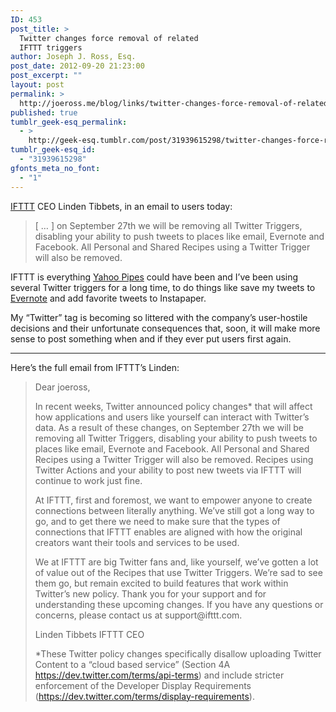```yaml
---
ID: 453
post_title: >
  Twitter changes force removal of related
  IFTTT triggers
author: Joseph J. Ross, Esq.
post_date: 2012-09-20 21:23:00
post_excerpt: ""
layout: post
permalink: >
  http://joeross.me/blog/links/twitter-changes-force-removal-of-related-ifttt/
published: true
tumblr_geek-esq_permalink:
  - >
    http://geek-esq.tumblr.com/post/31939615298/twitter-changes-force-removal-of-related-ifttt
tumblr_geek-esq_id:
  - "31939615298"
gfonts_meta_no_font:
  - "1"
---
```

<p><a href="http://ifttt.com" target="_blank">IFTTT</a> CEO Linden Tibbets, in an email to users today:</p>

<blockquote>
  <p>[ … ] on September 27th we will be removing all Twitter Triggers, disabling your ability to push tweets to places like email, Evernote and Facebook. All Personal and Shared Recipes using a Twitter Trigger will also be removed.</p>
</blockquote>

<p>IFTTT is everything <a href="http://pipes.yahoo.com" target="_blank">Yahoo Pipes</a> could have been and I’ve been using several Twitter triggers for a long time, to do things like save my tweets to <a href="http://evernote.com" target="_blank">Evernote</a> and add favorite tweets to Instapaper.</p>

<p>My “Twitter” tag is becoming so littered with the company’s user-hostile decisions and their unfortunate consequences that, soon, it will make more sense to post something when and if they ever put users first again.</p>

<hr><p>Here’s the full email from IFTTT’s Linden:</p>

<blockquote>
  <p>Dear joeross,</p>
  
  <p>In recent weeks, Twitter announced policy changes* that will affect how applications and users like yourself can interact with Twitter’s data. As a result of these changes, on September 27th we will be removing all Twitter Triggers, disabling your ability to push tweets to places like email, Evernote and Facebook. All Personal and Shared Recipes using a Twitter Trigger will also be removed. Recipes using Twitter Actions and your ability to post new tweets via IFTTT will continue to work just fine.</p>
  
  <p>At IFTTT, first and foremost, we want to empower anyone to create connections between literally anything. We’ve still got a long way to go, and to get there we need to make sure that the types of connections that IFTTT enables are aligned with how the original creators want their tools and services to be used.</p>
  
  <p>We at IFTTT are big Twitter fans and, like yourself, we’ve gotten a lot of value out of the Recipes that use Twitter Triggers. We’re sad to see them go, but remain excited to build features that work within Twitter’s new policy. Thank you for your support and for understanding these upcoming changes. If you have any questions or concerns, please contact us at support@ifttt.com.</p>
  
  <p>Linden Tibbets IFTTT CEO</p>
  
  <p>*These Twitter policy changes specifically disallow uploading Twitter Content to a “cloud based service” (Section 4A <a href="https://dev.twitter.com/terms/api-terms" target="_blank">https://dev.twitter.com/terms/api-terms</a>) and include stricter enforcement of the Developer Display Requirements (<a href="https://dev.twitter.com/terms/display-requirements" target="_blank">https://dev.twitter.com/terms/display-requirements</a>).</p>
</blockquote>